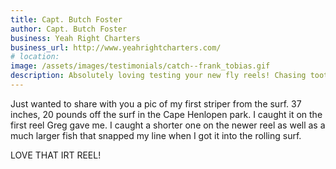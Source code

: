```yaml
---
title: Capt. Butch Foster
author: Capt. Butch Foster
business: Yeah Right Charters
business_url: http://www.yeahrightcharters.com/
# location: 
image: /assets/images/testimonials/catch--frank_tobias.gif
description: Absolutely loving testing your new fly reels! Chasing toothy fresh water monsters (Northern Pike) in Southern Alberta.
---
```


Just wanted to share with you a pic of my first striper from the surf. 37 inches, 20 pounds off the surf in the Cape Henlopen park. I caught it on the first reel Greg gave me. I caught a shorter one on the newer reel as well as a much larger fish that snapped my line when I got it into the rolling surf.

LOVE THAT IRT REEL!

